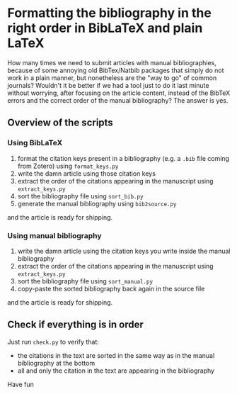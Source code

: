 # Formatting the bibliography in the right order in BibLaTeX and plain LaTeX
How many times we need to submit articles with manual bibliographies, because of some annoying old BibTex/Natbib packages that simply do not work in a plain manner, but nonetheless are the "way to go" of common journals?
Wouldn't it be better if we had a tool just to do it last minute without worrying, after focusing on the article content, instead of the BibTeX errors and the correct order of the manual bibliography? 
The answer is yes. 

## Overview of the scripts
### Using BibLaTeX
1. format the citation keys present in a bibliography (e.g. a ``.bib`` file coming from Zotero) using ``format_keys.py``
2. write the damn article using those citation keys
3. extract the order of the citations appearing in the manuscript using ``extract_keys.py``
4. sort the bibliography file using ``sort_bib.py``
5. generate the manual bibliography using ``bib2source.py``

and the article is ready for shipping.

### Using manual bibliography
1. write the damn article using the citation keys you write inside the manual bibliography
3. extract the order of the citations appearing in the manuscript using ``extract_keys.py``
4. sort the bibliography file using ``sort_manual.py``
5. copy-paste the sorted bibliography back again in the source file

and the article is ready for shipping.

## Check if everything is in order
Just run ``check.py`` to verify that:
- the citations in the text are sorted in the same way as in the manual bibliography at the bottom
- all and only the citation in the text are appearing in the bibliography

Have fun
